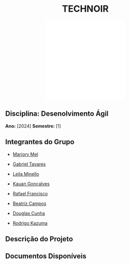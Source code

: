 <div align="center">
  <h1>TECHNOIR</h1>
  <img src="Imagens/techNoirLogoWhite.png" alt="Logo do Grupo">
</div>


## Disciplina: Desenolvimento Ágil
**Ano:** [2024] **Semestre:** [1]

## Integrantes do Grupo

- [Marjory Mel](https://github.com/MarjoryMel)

- [Gabriel Tavares]()

- [Leila Minello](https://github.com/leila-minello)

- [Kauan Gonçalves]()

- [Rafael Francisco]()

- [Beatriz Campos]()

- [Douglas Cunha]()

- [Rodrigo Kazuma]()

## Descrição do Projeto



## Documentos Disponíveis

